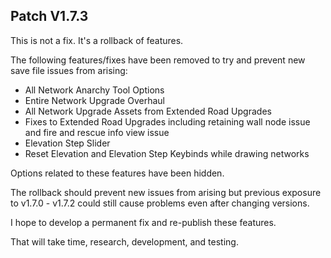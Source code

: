 ﻿## Patch V1.7.3
This is not a fix. It's a rollback of features. 

The following features/fixes have been removed to try and prevent new save file issues from arising:
* All Network Anarchy Tool Options
* Entire Network Upgrade Overhaul
* All Network Upgrade Assets from Extended Road Upgrades
* Fixes to Extended Road Upgrades including retaining wall node issue and fire and rescue info view issue
* Elevation Step Slider
* Reset Elevation and Elevation Step Keybinds while drawing networks

Options related to these features have been hidden.

The rollback should prevent new issues from arising but previous exposure to v1.7.0 - v1.7.2 could still cause problems even after changing versions.

I hope to develop a permanent fix and re-publish these features. 

That will take time, research, development, and testing. 